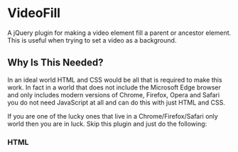 # VideoFill

A jQuery plugin for making a video element fill a parent or ancestor element. This is useful when trying to set a video as a background.

## Why Is This Needed?

In an ideal world HTML and CSS would be all that is required to make this work. In fact in a world that does not include the Microsoft Edge browser and only includes modern versions of Chrome, Firefox, Opera and Safari you do not need JavaScript at all and can do this with just HTML and CSS.

If you are one of the lucky ones that live in a Chrome/Firefox/Safari only world then you are in luck. Skip this plugin and just do the following:

### HTML
